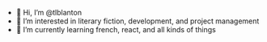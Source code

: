- 👋 Hi, I’m @tlblanton
- 👀 I’m interested in literary fiction, development, and project management
- 🌱 I’m currently learning french, react, and all kinds of things


<!---
tlblanton/tlblanton is a ✨ special ✨ repository because its `README.md` (this file) appears on your GitHub profile.
You can click the Preview link to take a look at your changes.
--->

